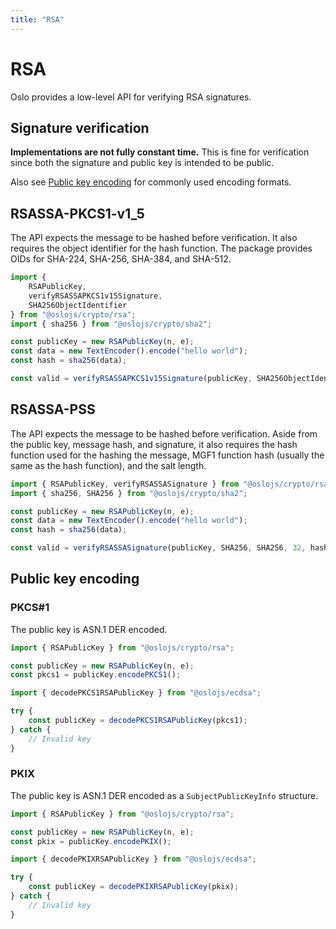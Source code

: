 ```yaml
---
title: "RSA"
---
```


# RSA

Oslo provides a low-level API for verifying RSA signatures.

## Signature verification

**Implementations are not fully constant time.** This is fine for verification since both the signature and public key is intended to be public.

Also see [Public key encoding](#public-key-encoding) for commonly used encoding formats.

## RSASSA-PKCS1-v1_5

The API expects the message to be hashed before verification. It also requires the object identifier for the hash function. The package provides OIDs for SHA-224, SHA-256, SHA-384, and SHA-512.

```ts
import {
	RSAPublicKey,
	verifyRSASSAPKCS1v15Signature,
	SHA256ObjectIdentifier
} from "@oslojs/crypto/rsa";
import { sha256 } from "@oslojs/crypto/sha2";

const publicKey = new RSAPublicKey(n, e);
const data = new TextEncoder().encode("hello world");
const hash = sha256(data);

const valid = verifyRSASSAPKCS1v15Signature(publicKey, SHA256ObjectIdentifier, hash, signature);
```

## RSASSA-PSS

The API expects the message to be hashed before verification. Aside from the public key, message hash, and signature, it also requires the hash function used for the hashing the message, MGF1 function hash (usually the same as the hash function), and the salt length.

```ts
import { RSAPublicKey, verifyRSASSASignature } from "@oslojs/crypto/rsa";
import { sha256, SHA256 } from "@oslojs/crypto/sha2";

const publicKey = new RSAPublicKey(n, e);
const data = new TextEncoder().encode("hello world");
const hash = sha256(data);

const valid = verifyRSASSASignature(publicKey, SHA256, SHA256, 32, hash, signature);
```

## Public key encoding

### PKCS#1

The public key is ASN.1 DER encoded.

```ts
import { RSAPublicKey } from "@oslojs/crypto/rsa";

const publicKey = new RSAPublicKey(n, e);
const pkcs1 = publicKey.encodePKCS1();
```

```ts
import { decodePKCS1RSAPublicKey } from "@oslojs/ecdsa";

try {
	const publicKey = decodePKCS1RSAPublicKey(pkcs1);
} catch {
	// Invalid key
}
```

### PKIX

The public key is ASN.1 DER encoded as a `SubjectPublicKeyInfo` structure.

```ts
import { RSAPublicKey } from "@oslojs/crypto/rsa";

const publicKey = new RSAPublicKey(n, e);
const pkix = publicKey.encodePKIX();
```

```ts
import { decodePKIXRSAPublicKey } from "@oslojs/ecdsa";

try {
	const publicKey = decodePKIXRSAPublicKey(pkix);
} catch {
	// Invalid key
}
```
